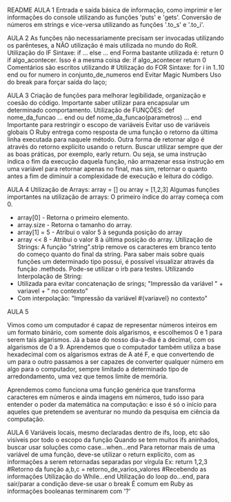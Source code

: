 README
AULA 1
Entrada e saída básica de informação, como imprimir e ler informações do console utilizando as funções 'puts' e 'gets'.
Conversão de números em strings e vice-versa utilizando as funções '.to_s' e '.to_i'.


AULA 2
As funções não necessariamente precisam ser invocadas utilizando os parênteses, a NÃO utilização é mais utilizada no mundo do RoR.
Utilização do IF
Sintaxe: if ... else ... end
Forma bastante utilizada é: return 0 if algo_acontecer. Isso é a mesma coisa de: if algo_acontecer return 0
Comentários são escritos utilizando #
Utilização do FOR
Sintaxe: for i in 1..10 end ou for numero in conjunto_de_numeros end
Evitar Magic Numbers
Uso do break para forçar saída do laço;


AULA 3
Criação de funções para melhorar legibilidade, organização e coesão do código. Importante saber utilizar para encapsular um determinado comportamento.
Utilização de FUNÇÕES: def nome_da_funcao ... end ou def nome_da_funcao(parametros) ... end
Importante para restringir o escopo de variáveis
Evitar uso de variáveis globais
O Ruby entrega como resposta de uma função o retorno da última linha executada para naquele método. Outra forma de retornar algo é através do retorno explícito usando o return.
Buscar utilizar sempre que der as boas práticas, por exemplo, early return. Ou seja, se uma instrução indica o fim da execução daquela função, não armazenar essa instrução em uma variável para retornar apenas no final, mas sim, retornar o quanto antes a fim de diminuir a complexidade de execução e leitura do código.

AULA 4
Utilização de Arrays: array = [] ou array = [1,2,3]
Algumas funções importantes na utilização de arrays:
O primeiro índice do array começa com 0.
 - array[0] - Retorna o primeiro elemento.
 - array.size - Retorna o tamanho do array.
 - array[1] = 5 - Atribui o valor 5 à segunda posição do array
 - array << 8 - Atribui o valor 8 à última posição do array.
Utilização de Strings: A função "string".strip remove os caracteres em branco tento do começo quanto do final da string.
Para saber mais sobre quais funções um determinado tipo possui, é possível visualizar através da função .methods. Pode-se utilizar o irb para testes.
Utilizando Interpolação de String:
 - Utilizada para evitar concatenação de srings; "Impressão da variável " + variavel + " no contexto"
 - Com interpolação: "Impressão da variável #{variavel} no contexto"


AULA 5

Vimos como um computador é capaz de representar números inteiros em um formato binário, com somente dois algarismos, e escolhemos 0 e 1 para serem tais algarismos. Já a base do nosso dia-a-dia é a decimal, com os algarismos de 0 a 9. Aprendemos que o computador também utiliza a base hexadecimal com os algarismos extras de A até F, e que convertendo de um para o outro passamos a ser capazes de converter qualquer número em algo para o computador, sempre limitado a determinado tipo de arredondamento, uma vez que temos limite de memória.

Aprendemos como funciona uma função genérica que transforma caracteres em números e ainda imagens em números, tudo isso para entender o poder da matemática na computação: e isso é só o início para aqueles que pretendem se aventurar no mundo da pesquisa em ciência da computação.


AULA 6
Variáveis locais, mesmo declaradas dentro de ifs, loop, etc são visiveis por todo o escopo da função
Quando se tem muitos ifs aninhados, buscar usar soluções como case...when...end
Para retornar mais de uma variável de uma função, deve-se utilizar o return explícito, com as informações a serem retornadas separadas por vírgula
Ex: return 1,2,3 #Retorno da função
    a,b,c = retorno_de_varios_valores #Recebendo as informações
Utilização do While...end
Utilização do loop do...end, para sair/parar a condição deve-se usar o break
É comum em Ruby as informações booleanas terminarem com '?'



